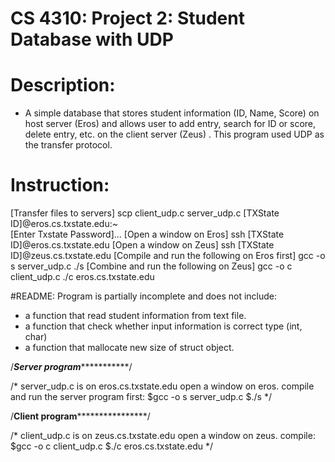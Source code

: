 # CS 4310: Project 2: Student Database with UDP
# Description:
- A simple database that stores student information (ID, Name, Score) on host server (Eros) and allows user to add entry, search for ID or score, delete entry, etc. on the client server (Zeus) . This program used UDP as the transfer protocol.
# Instruction:
[Transfer files to servers] scp client_udp.c server_udp.c [TXState ID]@eros.cs.txstate.edu:~\
[Enter Txstate Password]...
[Open a window on Eros] ssh [TXState ID]@eros.cs.txstate.edu
[Open a window on Zeus] ssh [TXState ID]@zeus.cs.txstate.edu
[Compile and run the following on Eros first]
gcc -o s server_udp.c
./s
[Combine and run the following on Zeus]
gcc -o c client_udp.c
./c eros.cs.txstate.edu

#README: Program is partially incomplete and does not include:
- a function that read student information from text file.
- a function that check whether input information is correct type (int, char)
- a function that mallocate new size of struct object.

/***************Server program**************************/

/* server_udp.c is on eros.cs.txstate.edu
  open a window on eros.
  compile and run the server program first:
  $gcc -o s server_udp.c
  $./s
*/

/****************Client program********************************/

/* client_udp.c is on zeus.cs.txstate.edu
  open a window on zeus.
  compile:
  $gcc -o c client_udp.c
  $./c eros.cs.txstate.edu
*/
